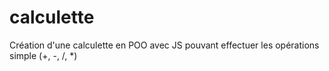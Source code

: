 # calculette
Création d'une calculette en POO avec JS pouvant effectuer les opérations simple (+, -, /, *)
